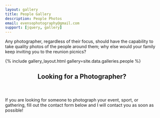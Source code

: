 ```yaml
---
layout: gallery
title: People Gallery
description: People Photos
email: evensophotography@gmail.com
support: [jquery, gallery]
---
```


<!-- One -->
<section id="one">
	<div class="inner">
		<p>Any photographer, regardless of their focus, should have the capability to take quality photos of the people around them; why else would your family keep inviting you to the reunion picnics?</p>
	</div>
</section>

<!-- Two -->
{% include gallery_layout.html gallery=site.data.galleries.people %}

<!-- Three -->
<section id="three">
	<div class="inner">
		<header class="major">
			<h2>Looking for a Photographer?</h2>
		</header>
		<p>If you are looking for someone to photograph your event, sport, or gathering, fill out the contact form below and I will contact you as soon as possible!</p>
	</div>
</section>

